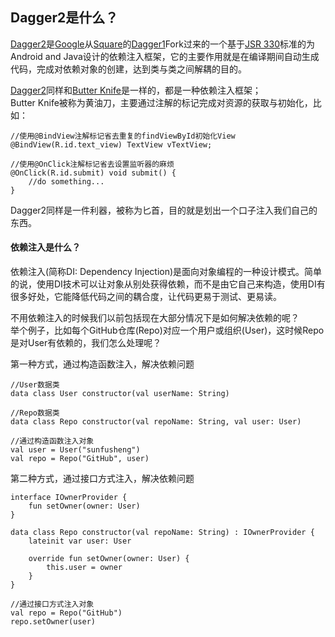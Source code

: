 ## Dagger2是什么？

[Dagger2](https://github.com/google/dagger)是[Google](https://github.com/google)从[Square](https://github.com/square)的[Dagger1](https://github.com/square/dagger)Fork过来的一个基于[JSR 330](https://jcp.org/en/jsr/detail?id=330)标准的为Android and Java设计的依赖注入框架，它的主要作用就是在编译期间自动生成代码，完成对依赖对象的创建，达到类与类之间解耦的目的。

[Dagger2](https://github.com/google/dagger)同样和[Butter Knife](https://github.com/JakeWharton/butterknife)是一样的，都是一种依赖注入框架；  
Butter Knife被称为黄油刀，主要通过注解的标记完成对资源的获取与初始化，比如：

	//使用@BindView注解标记省去重复的findViewById初始化View
	@BindView(R.id.text_view) TextView vTextView;

	//使用@OnClick注解标记省去设置监听器的麻烦
	@OnClick(R.id.submit) void submit() {
		//do something...
	}

Dagger2同样是一件利器，被称为匕首，目的就是划出一个口子注入我们自己的东西。

#### 依赖注入是什么？

依赖注入(简称DI: Dependency Injection)是面向对象编程的一种设计模式。简单的说，使用DI技术可以让对象从别处获得依赖，而不是由它自己来构造，使用DI有很多好处，它能降低代码之间的耦合度，让代码更易于测试、更易读。

不用依赖注入的时候我们以前包括现在大部分情况下是如何解决依赖的呢？  
举个例子，比如每个GitHub仓库(Repo)对应一个用户或组织(User)，这时候Repo是对User有依赖的，我们怎么处理呢？

第一种方式，通过构造函数注入，解决依赖问题

	//User数据类
	data class User constructor(val userName: String)

	//Repo数据类
	data class Repo constructor(val repoName: String, val user: User)

	//通过构造函数注入对象
	val user = User("sunfusheng")
	val repo = Repo("GitHub", user)

第二种方式，通过接口方式注入，解决依赖问题

	interface IOwnerProvider {
	    fun setOwner(owner: User)
	}

	data class Repo constructor(val repoName: String) : IOwnerProvider {
	    lateinit var user: User

	    override fun setOwner(owner: User) {
	        this.user = owner
	    }
	}

	//通过接口方式注入对象
	val repo = Repo("GitHub")
	repo.setOwner(user)
